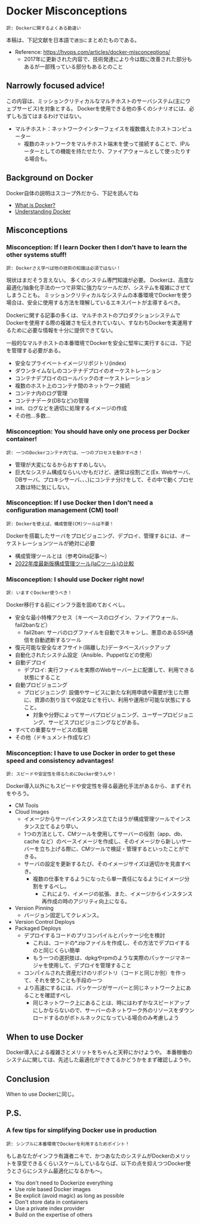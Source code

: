 # Docker Misconceptions
`訳: Dockerに関するよくある勘違い`

本稿は、下記文献を日本語で`適当に`まとめたものである。
- Reference: https://hvops.com/articles/docker-misconceptions/
    - 2017年に更新された内容で、技術発達により今は既に改善された部分もあるが一部残っている部分もあるとのこと


## Narrowly focused advice!
この内容は、ミッションクリティカルなマルチホストのサーバシステム(主にウェブサービス)を対象とする。
Dockerを使用できる他の多くのシナリオには、必ずしも当てはまるわけではない。
- マルチホスト：ネットワークインターフェイスを複数備えたホストコンピューター
    - 複数のネットワークをマルチホスト端末を使って接続することで、IPルーターとしての機能を持たせたり、ファイアウォールとして使ったりする場合も。


## Background on Docker
Docker自体の説明はスコープ外だから、下記を読んでね
- [What is Docker?](https://www.docker.com/resources/what-container/)
- [Understanding Docker](https://docs.docker.com/get-started/overview/)


## Misconceptions

### Misconception: If I learn Docker then I don't have to learn the other systems stuff!
`訳: Dockerさえ学べば他の技術の知識は必須ではない！`

現状はまだそう言えない。
多くのシステム専門知識が必要。
Dockerは、高度な最適化/抽象化手法の一つで非常に強力なツールだが、システムを複雑にさせてしまうことも。
ミッションクリティカルなシステムの本番環境でDockerを使う場合は、安全に使用する方法を理解しているエキスパートが主導するべき。

Dockerに関する記事の多くは、マルチホストのプロダクションシステムでDockerを使用する際の複雑さを伝えきれていない、すなわちDockerを実運用するために必要な情報を十分に提供できてない。

一般的なマルチホストの本番環境でDockerを安全に堅牢に実行するには、下記を管理する必要がある。
- 安全なプライベートイメージリポジトリ(index)
- ダウンタイムなしのコンテナデプロイのオーケストレーション
- コンテナデプロイのロールバックのオーケストレーション
- 複数のホスト上のコンテナ間のネットワーク接続
- コンテナ内のログ管理
- コンテナデータ(DBなど)の管理
- init、ログなどを適切に処理するイメージの作成
- その他...多数...


### Misconception: You should have only one process per Docker container!
`訳: 一つのDockerコンテナ内では、一つのプロセスを動かすべき！`

- 管理が大変になるからおすすめしない。
- 巨大なシステム構成ならいいかもだけど、通常は役割ごと(Ex. Webサーバ、DBサーバ、プロキシサーバ、、、)にコンテナ分けをして、その中で動くプロセス数は特に気にしない。


### Misconception: If I use Docker then I don't need a configuration management (CM) tool!
`訳: Dockerを使えば、構成管理(CM)ツールは不要！`

Dockerを搭載したサーバをプロビジョニング、デプロイ、管理するには、オーケストレーションツールが絶対に必要
- 構成管理ツールとは（参考Qiita記事〜）
- [2022年度最新版構成管理ツール(IaCツール)の比較](https://qiita.com/cocoa-maemae/items/8595246f444b1c08e479)


### Misconception: I should use Docker right now!
`訳: いますぐDocker使うべき！`

Docker移行する前にインフラ面を固めておくべし。
- 安全な最小特権アクセス（キーベースのログイン、ファイアウォール、fail2banなど）
    - fail2ban: サーバのログファイルを自動でスキャンし、悪意のあるSSH通信を自動遮断するツール
- 復元可能な安全なオフサイト(隔離した)データベースバックアップ
- 自動化されたシステム設定（Ansible、Puppetなどの使用）
- 自動デプロイ
    - デプロイ: 実行ファイルを実際のWebサーバー上に配置して、利用できる状態にすること
- 自動プロビジョニング
    - プロビジョニング: 設備やサービスに新たな利用申請や需要が生じた際に、資源の割り当てや設定などを行い、利用や運用が可能な状態にすること。
        - 対象や分野によってサーバプロビジョニング、ユーザープロビジョニング、サービスプロビジョニングなどがある。
- すべての重要なサービスの監視
- その他（ドキュメント作成など）


### Misconception: I have to use Docker in order to get these speed and consistency advantages!
`訳: スピードや安定性を得るためにDocker使うんや！`

Docker導入以外にもスピードや安定性を得る最適化手法があるから、まずそれをやろう。
- CM Tools
- Cloud Images
    - イメージからサーバインスタンス立てたほうが構成管理ツールでインスタンス立てるより早い。
    - 1つの方法として、CMツールを使用してサーバーの役割（app、db、cache など）のベースイメージを作成し、そのイメージから新しいサーバーを立ち上げる際に、CMツールで検証・管理するといったことができる。
    - サーバの設定を更新するたび、そのイメージサイズは適切かを見直すべき。
        - 複数の仕事をするようになったら単一責任になるようにイメージ分割をするべし。
            - これにより、イメージの拡張、また、イメージからインスタンス再作成の時のアジリティ向上になる。
- Version Pinning
    - バージョン固定してクレメンス。
- Version Control Deploys
- Packaged Deploys
    - デプロイするコードのプリコンパイルとパッケージ化を検討
        - これは、コードの*.zipファイルを作成し、その方法でデプロイするのと同じくらい簡単
        - もう一つの選択肢は、dpkgやrpmのような実際のパッケージマネージャを使用して、デプロイを管理すること
    - コンパイルされた資産だけのリポジトリ（コードと同じか別）を作って、それを使うことも手段の一つ
    - より高速にするには、パッケージがサーバーと同じネットワーク上にあることを確認すべし
        - 同じネットワーク上にあることは、時にはわずかなスピードアップにしかならないので、サーバーのネットワーク外のリソースをダウンロードするのがボトルネックになっている場合のみ考慮しよう


## When to use Docker
Docker導入による複雑さとメリットをちゃんと天秤にかけようや。
本番稼働のシステムに関しては、先述した最適化ができてるかどうかをまず確認しようや。


## Conclusion
When to use Dockerに同じ。


## P.S.

### A few tips for simplifying Docker use in production
`訳: シンプルに本番環境でDockerを利用するためポイント！`

もしあなたがインフラ有識者ニキで、かつあなたのシステムがDockerのメリットを享受できるくらいスケールしているならば、以下の点を抑えつつDocker使うとさらにシステム最適化になるかも〜。
- You don't need to Dockerize everything
- Use role based Docker images
- Be explicit (avoid magic) as long as possible
- Don't store data in containers
- Use a private index provider
- Build on the expertise of others

